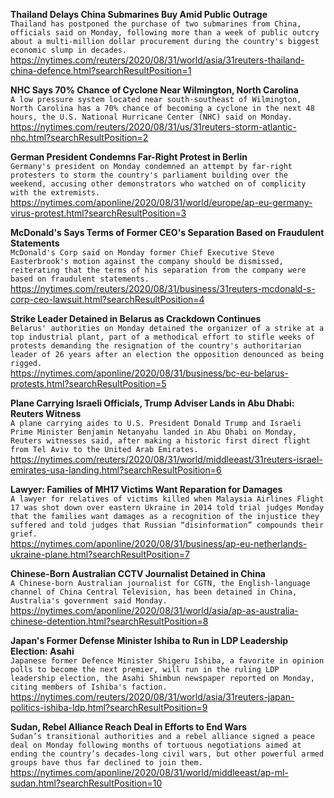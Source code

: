 **Thailand Delays China Submarines Buy Amid Public Outrage**\
`Thailand has postponed the purchase of two submarines from China, officials said on Monday, following more than a week of public outcry about a multi-million dollar procurement during the country's biggest economic slump in decades.`\
https://nytimes.com/reuters/2020/08/31/world/asia/31reuters-thailand-china-defence.html?searchResultPosition=1

**NHC Says 70% Chance of Cyclone Near Wilmington, North Carolina**\
`A low pressure system located near south-southeast of Wilmington, North Carolina has a 70% chance of becoming a cyclone in the next 48 hours, the U.S. National Hurricane Center (NHC) said on Monday.`\
https://nytimes.com/reuters/2020/08/31/us/31reuters-storm-atlantic-nhc.html?searchResultPosition=2

**German President Condemns Far-Right Protest in Berlin**\
`Germany's president on Monday condemned an attempt by far-right protesters to storm the country's parliament building over the weekend, accusing other demonstrators who watched on of complicity with the extremists. `\
https://nytimes.com/aponline/2020/08/31/world/europe/ap-eu-germany-virus-protest.html?searchResultPosition=3

**McDonald's Says Terms of Former CEO's Separation Based on Fraudulent Statements**\
`McDonald's Corp said on Monday former Chief Executive Steve Easterbrook's motion against the company should be dismissed, reiterating that the terms of his separation from the company were based on fraudulent statements.`\
https://nytimes.com/reuters/2020/08/31/business/31reuters-mcdonald-s-corp-ceo-lawsuit.html?searchResultPosition=4

**Strike Leader Detained in Belarus as Crackdown Continues**\
`Belarus' authorities on Monday detained the organizer of a strike at a top industrial plant, part of a methodical effort to stifle weeks of protests demanding the resignation of the country's authoritarian leader of 26 years after an election the opposition denounced as being rigged. `\
https://nytimes.com/aponline/2020/08/31/business/bc-eu-belarus-protests.html?searchResultPosition=5

**Plane Carrying Israeli Officials, Trump Adviser Lands in Abu Dhabi: Reuters Witness**\
`A plane carrying aides to U.S. President Donald Trump and Israeli Prime Minister Benjamin Netanyahu landed in Abu Dhabi on Monday, Reuters witnesses said, after making a historic first direct flight from Tel Aviv to the United Arab Emirates.`\
https://nytimes.com/reuters/2020/08/31/world/middleeast/31reuters-israel-emirates-usa-landing.html?searchResultPosition=6

**Lawyer: Families of MH17 Victims Want Reparation for Damages**\
`A lawyer for relatives of victims killed when Malaysia Airlines Flight 17 was shot down over eastern Ukraine in 2014 told trial judges Monday that the families want damages as a recognition of the injustice they suffered and told judges that Russian “disinformation” compounds their grief.`\
https://nytimes.com/aponline/2020/08/31/business/ap-eu-netherlands-ukraine-plane.html?searchResultPosition=7

**Chinese-Born Australian CCTV Journalist Detained in China**\
`A Chinese-born Australian journalist for CGTN, the English-language channel of China Central Television, has been detained in China, Australia's government said Monday.`\
https://nytimes.com/aponline/2020/08/31/world/asia/ap-as-australia-chinese-detention.html?searchResultPosition=8

**Japan's Former Defense Minister Ishiba to Run in LDP Leadership Election: Asahi**\
`Japanese former Defence Minister Shigeru Ishiba, a favorite in opinion polls to become the next premier, will run in the ruling LDP leadership election, the Asahi Shimbun newspaper reported on Monday, citing members of Ishiba's faction.`\
https://nytimes.com/reuters/2020/08/31/world/asia/31reuters-japan-politics-ishiba-ldp.html?searchResultPosition=9

**Sudan, Rebel Alliance Reach Deal in Efforts to End Wars**\
`Sudan’s transitional authorities and a rebel alliance signed a peace deal on Monday following months of tortuous negotiations aimed at ending the country’s decades-long civil wars, but other powerful armed groups have thus far declined to join them.`\
https://nytimes.com/aponline/2020/08/31/world/middleeast/ap-ml-sudan.html?searchResultPosition=10

